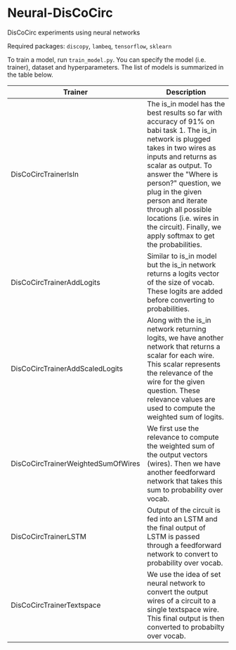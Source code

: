 # Neural-DisCoCirc

DisCoCirc experiments using neural networks

Required packages: `discopy`, `lambeq`, `tensorflow`, `sklearn`

To train a model, run `train_model.py`. You can specify the model (i.e. trainer), dataset and hyperparameters.
The list of models is summarized in the table below.

| Trainer | Description |
| ---     | ---         |
| DisCoCircTrainerIsIn | The is_in model has the best results so far with accuracy of 91% on babi task 1. The is_in network is plugged takes in two wires as inputs and returns as scalar as output. To answer the "Where is person?" question, we plug in the given person and iterate through all possible locations (i.e. wires in the circuit). Finally, we apply softmax to get the probabilities. |
| DisCoCircTrainerAddLogits | Similar to is_in model but the is_in network returns a logits vector of the size of vocab. These logits are added before converting to probabilities.|
| DisCoCircTrainerAddScaledLogits | Along with the is_in network returning logits, we have another network that returns a scalar for each wire. This scalar represents the relevance of the wire for the given question. These relevance values are used to compute the weighted sum of logits.|
| DisCoCircTrainerWeightedSumOfWires | We first use the relevance to compute the weighted sum of the output vectors (wires). Then we have another feedforward network that takes this sum to probability over vocab.|
| DisCoCircTrainerLSTM | Output of the circuit is fed into an LSTM and the final output of LSTM is passed through a feedforward network to convert to probability over vocab. |
| DisCoCircTrainerTextspace | We use the idea of set neural network to convert the output wires of a circuit to a single textspace wire. This final output is then converted to probabilty over vocab. |
